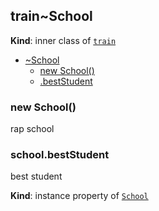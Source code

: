 <a name="Rapper.train..School"></a>
## train~School
**Kind**: inner class of <code>[train](#Rapper.train)</code>  

* [~School](#Rapper.train..School)
  * [new School()](#new_Rapper.train..School_new)
  * [.bestStudent](#Rapper.train..School+bestStudent)

<a name="new_Rapper.train..School_new"></a>
### new School()
rap school

<a name="Rapper.train..School+bestStudent"></a>
### school.bestStudent
best student

**Kind**: instance property of <code>[School](#Rapper.train..School)</code>  
